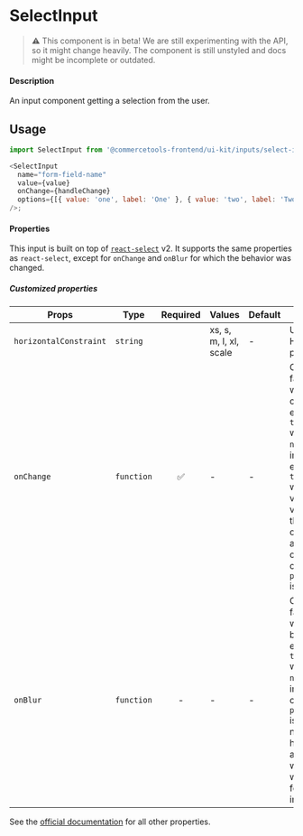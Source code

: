 # SelectInput

> ⚠️ This component is in beta!
> We are still experimenting with the API, so it might change heavily.
> The component is still unstyled and docs might be incomplete or outdated.

#### Description

An input component getting a selection from the user.

## Usage

```js
import SelectInput from '@commercetools-frontend/ui-kit/inputs/select-input';

<SelectInput
  name="form-field-name"
  value={value}
  onChange={handleChange}
  options={[{ value: 'one', label: 'One' }, { value: 'two', label: 'Two' }]}
/>;
```

#### Properties

This input is built on top of [`react-select`](https://github.com/JedWatson/react-select) v2.
It supports the same properties as `react-select`, except for `onChange` and `onBlur` for which the behavior was changed.

##### Customized properties

| Props                  | Type       | Required | Values                 | Default | Description                                                                                                                                                                                                                                                     |
| ---------------------- | ---------- | :------: | ---------------------- | ------- | --------------------------------------------------------------------------------------------------------------------------------------------------------------------------------------------------------------------------------------------------------------- |
| `horizontalConstraint` | `string`   |          | xs, s, m, l, xl, scale | -       | Used as HTML `name` property                                                                                                                                                                                                                                    |
| `onChange`             | `function` |    ✅    | -                      | -       | Called with a fake event when value changes. The event's `target.name` will be the `name` supplied in props. The event's `target.value` will hold the value. The value will be a the selected option, or an array of options in case `props.isMulti` is `true`. |
| `onBlur`               | `function` |    -     | -                      | -       | Called with a fake event when input is blurred. The event's `target.name` will be the `name` supplied in props. In case `props.isMulti` is `true`, the name will have `.0` appended which helps with the formik integration.                                    |

See the [official documentation](https://react-select.com/props) for all other properties.
